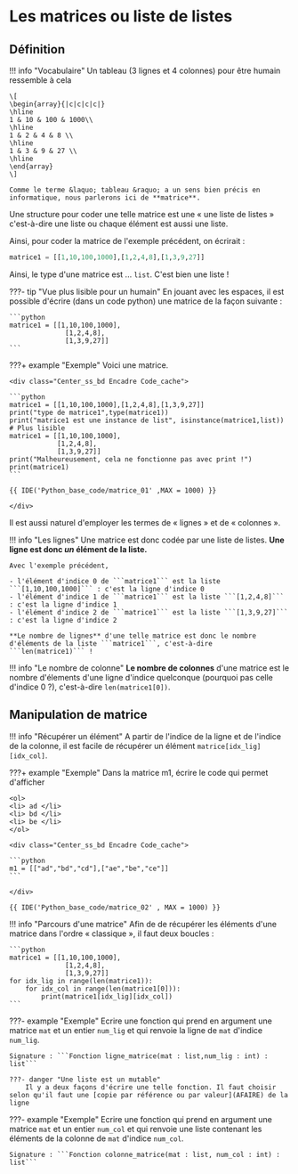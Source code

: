 # Les matrices ou liste de listes

## Définition

!!! info "Vocabulaire"
    Un tableau (3 lignes et 4 colonnes) pour être humain ressemble à cela 
    
    \[
    \begin{array}{|c|c|c|c|}
    \hline
    1 & 10 & 100 & 1000\\
    \hline
    1 & 2 & 4 & 8 \\
    \hline
    1 & 3 & 9 & 27 \\
    \hline
    \end{array}
    \]

    Comme le terme &laquo; tableau &raquo; a un sens bien précis en informatique, nous parlerons ici de **matrice**.

Une structure pour coder une telle matrice est une &laquo; une liste de listes &raquo; c'est-à-dire une liste ou chaque élément est aussi une liste.

Ainsi, pour coder la matrice de l'exemple précédent, on écrirait :

```python
matrice1 = [[1,10,100,1000],[1,2,4,8],[1,3,9,27]]
```

Ainsi, le type d'une matrice est ... ```list```. C'est bien une liste !

???- tip "Vue plus lisible pour un humain"
    En jouant avec les espaces, il est possible d'écrire (dans un code python) une matrice de la façon suivante :

    ```python
    matrice1 = [[1,10,100,1000],
                  [1,2,4,8],
                  [1,3,9,27]]
    ```

    

???+ example "Exemple"
    Voici une matrice.

    <div class="Center_ss_bd Encadre Code_cache">

    ```python
    matrice1 = [[1,10,100,1000],[1,2,4,8],[1,3,9,27]]
    print("type de matrice1",type(matrice1))
    print("matrice1 est une instance de list", isinstance(matrice1,list))
    # Plus lisible
    matrice1 = [[1,10,100,1000],
                [1,2,4,8],
                [1,3,9,27]]
    print("Malheureusement, cela ne fonctionne pas avec print !")
    print(matrice1)
    ```

    {{ IDE('Python_base_code/matrice_01' ,MAX = 1000) }}

    </div>

    
Il est aussi naturel d'employer les termes de &laquo; lignes &raquo; et de &laquo; colonnes &raquo;.

!!! info "Les lignes"
    Une matrice est donc codée par une liste de listes. **Une ligne est donc *un* élément de la liste.**

    Avec l'exemple précédent, 

    - l'élément d'indice 0 de ```matrice1``` est la liste ```[1,10,100,1000]``` : c'est la ligne d'indice 0
    - l'élément d'indice 1 de ```matrice1``` est la liste ```[1,2,4,8]``` : c'est la ligne d'indice 1
    - l'élément d'indice 2 de ```matrice1``` est la liste ```[1,3,9,27]``` : c'est la ligne d'indice 2

    **Le nombre de lignes** d'une telle matrice est donc le nombre d'éléments de la liste ```matrice1```, c'est-à-dire ```len(matrice1)``` !

!!! info "Le nombre de colonne"
    **Le nombre de colonnes** d'une matrice est le nombre d'élements d'une ligne d'indice quelconque (pourquoi pas celle d'indice 0 ?), c'est-à-dire ```len(matrice1[0])```.

## Manipulation de matrice

!!! info "Récupérer un élément"
    A partir de l'indice de la ligne et de l'indice de la colonne, il est facile de récupérer un élément ```matrice[idx_lig][idx_col]```.

???+ example "Exemple"
    Dans la matrice m1, écrire le code qui permet d'afficher 

    <ol>
    <li> ad </li>
    <li> bd </li>
    <li> be </li>
    </ol>

    <div class="Center_ss_bd Encadre Code_cache">

    ```python
    m1 = [["ad","bd","cd"],["ae","be","ce"]]
    ```

    </div>

    {{ IDE('Python_base_code/matrice_02' , MAX = 1000) }}


!!! info "Parcours d'une matrice"
    Afin de de récupérer les éléments d'une matrice dans l'ordre &laquo; classique &raquo;, il faut deux boucles :

    ```python
    matrice1 = [[1,10,100,1000],
                  [1,2,4,8],
                  [1,3,9,27]]
    for idx_lig in range(len(matrice1)):
        for idx_col in range(len(matrice1[0])):
            print(matrice1[idx_lig][idx_col])
    ```

???- example "Exemple"
    Ecrire une fonction qui prend en argument une matrice ```mat``` et un entier ```num_lig``` et qui renvoie la ligne de ```mat``` d'indice ```num_lig```.

    Signature : ```Fonction ligne_matrice(mat : list,num_lig : int) : list```

    ???- danger "Une liste est un mutable"
        Il y a deux façons d'écrire une telle fonction. Il faut choisir selon qu'il faut une [copie par référence ou par valeur](AFAIRE) de la ligne

???- example "Exemple"
    Ecrire une fonction qui prend en argument une matrice ```mat``` et un entier ```num_col``` et qui renvoie une liste contenant les éléments de la colonne de ```mat``` d'indice ```num_col```.

    Signature : ```Fonction colonne_matrice(mat : list, num_col : int) : list```

